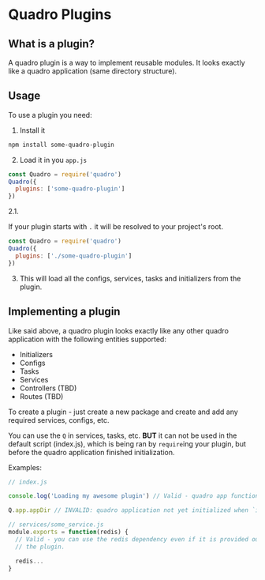 # Quadro Plugins

## What is a plugin?

A quadro plugin is a way to implement reusable modules. It looks exactly like
a quadro application (same directory structure).

## Usage

To use a plugin you need:

1. Install it

```sh
npm install some-quadro-plugin
```

2. Load it in you `app.js`

```js
const Quadro = require('quadro')
Quadro({
  plugins: ['some-quadro-plugin']
})
```

2.1.

If your plugin starts with `.` it will be resolved to your project's root. 
```js
const Quadro = require('quadro')
Quadro({
  plugins: ['./some-quadro-plugin']
})
```

3. This will load all the configs, services, tasks and initializers from the plugin.

## Implementing a plugin

Like said above, a quadro plugin looks exactly like any other quadro application
with the following entities supported:

- Initializers
- Configs
- Tasks
- Services
- Controllers (TBD)
- Routes (TBD)

To create a plugin - just create a new package and create and add any required
services, configs, etc.

You can use the `Q` in services, tasks, etc.
**BUT** it can not be used in the default script (index.js), which is being ran
by `require`ing your plugin, but before the quadro application finished
initialization.

Examples:

```js
// index.js

console.log('Loading my awesome plugin') // Valid - quadro app functionality not being used here

Q.app.appDir // INVALID: quadro application not yet initialized when `index.js` is being run
```

```js
// services/some_service.js
module.exports = function(redis) {
  // Valid - you can use the redis dependency even if it is provided outside of
  // the plugin.

  redis...
}
```

